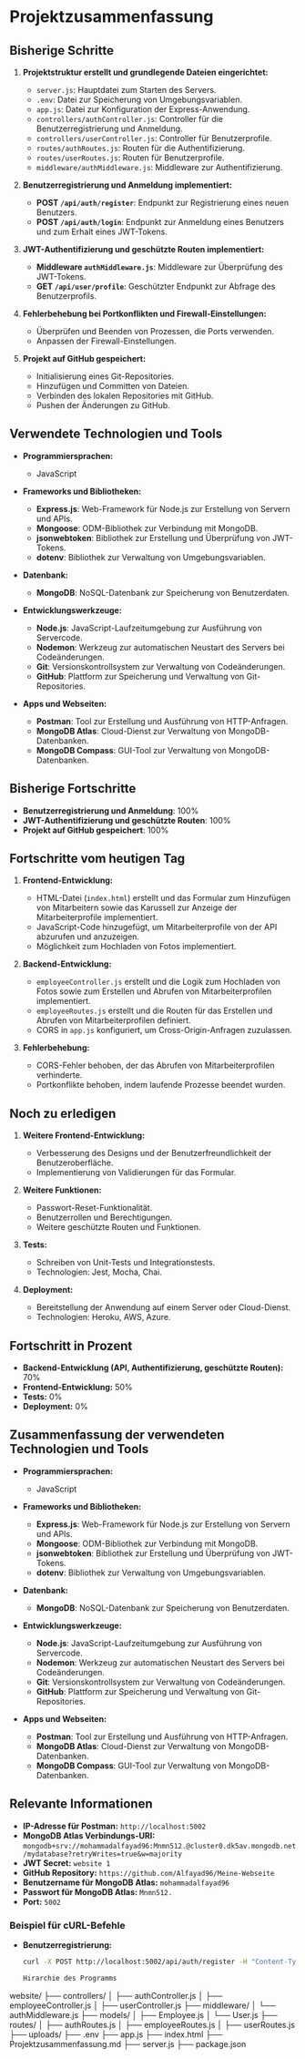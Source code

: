 # Projektzusammenfassung

## Bisherige Schritte

1. **Projektstruktur erstellt und grundlegende Dateien eingerichtet:**
   - `server.js`: Hauptdatei zum Starten des Servers.
   - `.env`: Datei zur Speicherung von Umgebungsvariablen.
   - `app.js`: Datei zur Konfiguration der Express-Anwendung.
   - `controllers/authController.js`: Controller für die Benutzerregistrierung und Anmeldung.
   - `controllers/userController.js`: Controller für Benutzerprofile.
   - `routes/authRoutes.js`: Routen für die Authentifizierung.
   - `routes/userRoutes.js`: Routen für Benutzerprofile.
   - `middleware/authMiddleware.js`: Middleware zur Authentifizierung.

2. **Benutzerregistrierung und Anmeldung implementiert:**
   - **POST `/api/auth/register`**: Endpunkt zur Registrierung eines neuen Benutzers.
   - **POST `/api/auth/login`**: Endpunkt zur Anmeldung eines Benutzers und zum Erhalt eines JWT-Tokens.

3. **JWT-Authentifizierung und geschützte Routen implementiert:**
   - **Middleware `authMiddleware.js`**: Middleware zur Überprüfung des JWT-Tokens.
   - **GET `/api/user/profile`**: Geschützter Endpunkt zur Abfrage des Benutzerprofils.

4. **Fehlerbehebung bei Portkonflikten und Firewall-Einstellungen:**
   - Überprüfen und Beenden von Prozessen, die Ports verwenden.
   - Anpassen der Firewall-Einstellungen.

5. **Projekt auf GitHub gespeichert:**
   - Initialisierung eines Git-Repositories.
   - Hinzufügen und Committen von Dateien.
   - Verbinden des lokalen Repositories mit GitHub.
   - Pushen der Änderungen zu GitHub.

## Verwendete Technologien und Tools

- **Programmiersprachen:**
  - JavaScript

- **Frameworks und Bibliotheken:**
  - **Express.js**: Web-Framework für Node.js zur Erstellung von Servern und APIs.
  - **Mongoose**: ODM-Bibliothek zur Verbindung mit MongoDB.
  - **jsonwebtoken**: Bibliothek zur Erstellung und Überprüfung von JWT-Tokens.
  - **dotenv**: Bibliothek zur Verwaltung von Umgebungsvariablen.

- **Datenbank:**
  - **MongoDB**: NoSQL-Datenbank zur Speicherung von Benutzerdaten.

- **Entwicklungswerkzeuge:**
  - **Node.js**: JavaScript-Laufzeitumgebung zur Ausführung von Servercode.
  - **Nodemon**: Werkzeug zur automatischen Neustart des Servers bei Codeänderungen.
  - **Git**: Versionskontrollsystem zur Verwaltung von Codeänderungen.
  - **GitHub**: Plattform zur Speicherung und Verwaltung von Git-Repositories.

- **Apps und Webseiten:**
  - **Postman**: Tool zur Erstellung und Ausführung von HTTP-Anfragen.
  - **MongoDB Atlas**: Cloud-Dienst zur Verwaltung von MongoDB-Datenbanken.
  - **MongoDB Compass**: GUI-Tool zur Verwaltung von MongoDB-Datenbanken.

## Bisherige Fortschritte

- **Benutzerregistrierung und Anmeldung**: 100%
- **JWT-Authentifizierung und geschützte Routen**: 100%
- **Projekt auf GitHub gespeichert**: 100%

## Fortschritte vom heutigen Tag

1. **Frontend-Entwicklung:**
   - HTML-Datei (`index.html`) erstellt und das Formular zum Hinzufügen von Mitarbeitern sowie das Karussell zur Anzeige der Mitarbeiterprofile implementiert.
   - JavaScript-Code hinzugefügt, um Mitarbeiterprofile von der API abzurufen und anzuzeigen.
   - Möglichkeit zum Hochladen von Fotos implementiert.

2. **Backend-Entwicklung:**
   - `employeeController.js` erstellt und die Logik zum Hochladen von Fotos sowie zum Erstellen und Abrufen von Mitarbeiterprofilen implementiert.
   - `employeeRoutes.js` erstellt und die Routen für das Erstellen und Abrufen von Mitarbeiterprofilen definiert.
   - CORS in `app.js` konfiguriert, um Cross-Origin-Anfragen zuzulassen.

3. **Fehlerbehebung:**
   - CORS-Fehler behoben, der das Abrufen von Mitarbeiterprofilen verhinderte.
   - Portkonflikte behoben, indem laufende Prozesse beendet wurden.

## Noch zu erledigen

1. **Weitere Frontend-Entwicklung:**
   - Verbesserung des Designs und der Benutzerfreundlichkeit der Benutzeroberfläche.
   - Implementierung von Validierungen für das Formular.

2. **Weitere Funktionen:**
   - Passwort-Reset-Funktionalität.
   - Benutzerrollen und Berechtigungen.
   - Weitere geschützte Routen und Funktionen.

3. **Tests:**
   - Schreiben von Unit-Tests und Integrationstests.
   - Technologien: Jest, Mocha, Chai.

4. **Deployment:**
   - Bereitstellung der Anwendung auf einem Server oder Cloud-Dienst.
   - Technologien: Heroku, AWS, Azure.

## Fortschritt in Prozent

- **Backend-Entwicklung (API, Authentifizierung, geschützte Routen):** 70%
- **Frontend-Entwicklung:** 50%
- **Tests:** 0%
- **Deployment:** 0%

## Zusammenfassung der verwendeten Technologien und Tools

- **Programmiersprachen:**
  - JavaScript

- **Frameworks und Bibliotheken:**
  - **Express.js**: Web-Framework für Node.js zur Erstellung von Servern und APIs.
  - **Mongoose**: ODM-Bibliothek zur Verbindung mit MongoDB.
  - **jsonwebtoken**: Bibliothek zur Erstellung und Überprüfung von JWT-Tokens.
  - **dotenv**: Bibliothek zur Verwaltung von Umgebungsvariablen.

- **Datenbank:**
  - **MongoDB**: NoSQL-Datenbank zur Speicherung von Benutzerdaten.

- **Entwicklungswerkzeuge:**
  - **Node.js**: JavaScript-Laufzeitumgebung zur Ausführung von Servercode.
  - **Nodemon**: Werkzeug zur automatischen Neustart des Servers bei Codeänderungen.
  - **Git**: Versionskontrollsystem zur Verwaltung von Codeänderungen.
  - **GitHub**: Plattform zur Speicherung und Verwaltung von Git-Repositories.

- **Apps und Webseiten:**
  - **Postman**: Tool zur Erstellung und Ausführung von HTTP-Anfragen.
  - **MongoDB Atlas**: Cloud-Dienst zur Verwaltung von MongoDB-Datenbanken.
  - **MongoDB Compass**: GUI-Tool zur Verwaltung von MongoDB-Datenbanken.

## Relevante Informationen

- **IP-Adresse für Postman:** `http://localhost:5002`
- **MongoDB Atlas Verbindungs-URI:** `mongodb+srv://mohammadalfayad96:Mnmn512.@cluster0.dk5av.mongodb.net/mydatabase?retryWrites=true&w=majority`
- **JWT Secret:** `website 1`
- **GitHub Repository:** `https://github.com/Alfayad96/Meine-Webseite`
- **Benutzername für MongoDB Atlas:** `mohammadalfayad96`
- **Passwort für MongoDB Atlas:** `Mnmn512.`
- **Port:** `5002`

### Beispiel für cURL-Befehle

- **Benutzerregistrierung:**
  ```bash
  curl -X POST http://localhost:5002/api/auth/register -H "Content-Type: application/json" -d "{\"username\": \"newuser\", \"password\": \"newpassword\", \"email\": \"newuser@example.com\"}"

  Hirarchie des Programms
website/ ├── controllers/ │ ├── authController.js │ ├── employeeController.js │ ├── userController.js ├── middleware/ │ └── authMiddleware.js ├── models/ │ ├── Employee.js │ └── User.js ├── routes/ │ ├── authRoutes.js │ ├── employeeRoutes.js │ ├── userRoutes.js ├── uploads/ ├── .env ├── app.js ├── index.html ├── Projektzusammenfassung.md ├── server.js ├── package.json

